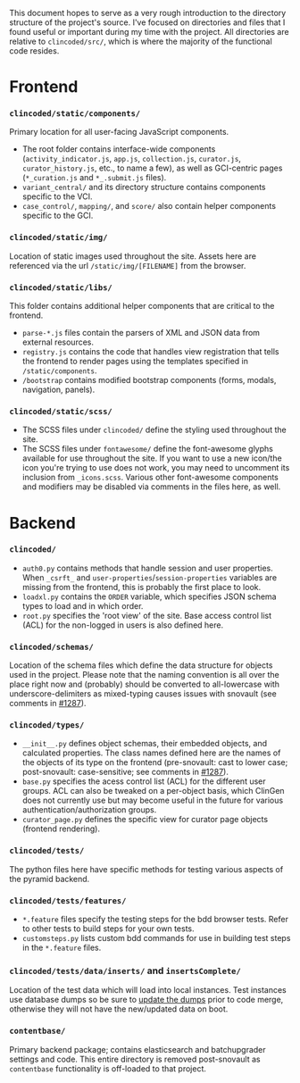 This document hopes to serve as a very rough introduction to the directory structure of the project's source. I've focused on directories and files that I found useful or important during my time with the project. All directories are relative to `clincoded/src/`, which is where the majority of the functional code resides.


# Frontend

### `clincoded/static/components/`

Primary location for all user-facing JavaScript components.

* The root folder contains interface-wide components (`activity_indicator.js`, `app.js`, `collection.js`, `curator.js`, `curator_history.js`, etc., to name a few), as well as GCI-centric pages (`*_curation.js` and `*_.submit.js` files).
* `variant_central/` and its directory structure contains components specific to the VCI.
* `case_control/`, `mapping/`, and `score/` also contain helper components specific to the GCI.


### `clincoded/static/img/`

Location of static images used throughout the site. Assets here are referenced via the url `/static/img/[FILENAME]` from the browser.


### `clincoded/static/libs/`

This folder contains additional helper components that are critical to the frontend.

* `parse-*.js` files contain the parsers of XML and JSON data from external resources.
* `registry.js` contains the code that handles view registration that tells the frontend to render pages using the templates specified in `/static/components`.
* `/bootstrap` contains modified bootstrap components (forms, modals, navigation, panels).


### `clincoded/static/scss/`

* The SCSS files under `clincoded/` define the styling used throughout the site.
* The SCSS files under `fontawesome/` define the font-awesome glyphs available for use throughout the site. If you want to use a new icon/the icon you're trying to use does not work, you may need to uncomment its inclusion from `_icons.scss`. Various other font-awesome components and modifiers may be disabled via comments in the files here, as well.


# Backend

### `clincoded/`

* `auth0.py` contains methods that handle session and user properties. When `_csrft_` and `user-properties`/`session-properties` variables are missing from the frontend, this is probably the first place to look.
* `loadxl.py` contains the `ORDER` variable, which specifies JSON schema types to load and in which order.
* `root.py` specifies the 'root view' of the site. Base access control list (ACL) for the non-logged in users is also defined here.


### `clincoded/schemas/`

Location of the schema files which define the data structure for objects used in the project. Please note that the naming convention is all over the place right now and (probably) should be converted to all-lowercase with underscore-delimiters as mixed-typing causes issues with snovault (see comments in [#1287](https://github.com/ClinGen/clincoded/issues/1287)).


### `clincoded/types/`

* `__init__.py` defines object schemas, their embedded objects, and calculated properties. The class names defined here are the names of the objects of its type on the frontend (pre-snovault: cast to lower case; post-snovault: case-sensitive; see comments in [#1287](https://github.com/ClinGen/clincoded/issues/1287)).
* `base.py` specifies the acess control list (ACL) for the different user groups. ACL can also be tweaked on a per-object basis, which ClinGen does not currently use but may become useful in the future for various authentication/authorization groups.
* `curator_page.py` defines the specific view for curator page objects (frontend rendering).


### `clincoded/tests/`

The python files here have specific methods for testing various aspects of the pyramid backend.


### `clincoded/tests/features/`

* `*.feature` files specify the testing steps for the bdd browser tests. Refer to other tests to build steps for your own tests.
* `customsteps.py` lists custom bdd commands for use in building test steps in the `*.feature` files.


### `clincoded/tests/data/inserts/` and `insertsComplete/`

Location of the test data which will load into local instances. Test instances use database dumps so be sure to [update the dumps](/ClinGen/clincoded/blob/dev/docs/database-dumping.rst) prior to code merge, otherwise they will not have the new/updated data on boot.


### `contentbase/`

Primary backend package; contains elasticsearch and batchupgrader settings and code. This entire directory is removed post-snovault as `contentbase` functionality is off-loaded to that project.
